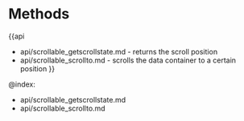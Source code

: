 
Methods
=======

{{api
- api/scrollable_getscrollstate.md - returns the scroll position
- api/scrollable_scrollto.md - scrolls the data container to a certain position
}}

@index:
- api/scrollable_getscrollstate.md
- api/scrollable_scrollto.md


